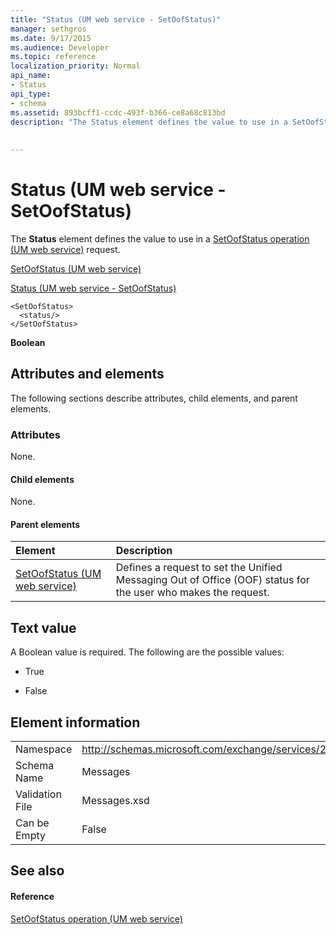 ```yaml
---
title: "Status (UM web service - SetOofStatus)"
manager: sethgros
ms.date: 9/17/2015
ms.audience: Developer
ms.topic: reference
localization_priority: Normal
api_name:
- Status
api_type:
- schema
ms.assetid: 893bcff1-ccdc-493f-b366-ce8a68c813bd
description: "The Status element defines the value to use in a SetOofStatus operation (UM web service) request."
 
 
---
```


# Status (UM web service - SetOofStatus)

The **Status** element defines the value to use in a [SetOofStatus operation (UM web service)](setoofstatus-operation-um-web-service.md) request. 
  
[SetOofStatus (UM web service)](setoofstatus-um-web-service.md)
  
[Status (UM web service - SetOofStatus)](status-um-web-servicesetoofstatus.md)
  
```
<SetOofStatus>
  <status/>
</SetOofStatus>
```

 **Boolean**
## Attributes and elements

The following sections describe attributes, child elements, and parent elements.
  
### Attributes

None.
  
#### Child elements

None.
  
#### Parent elements

|**Element**|**Description**|
|:-----|:-----|
|[SetOofStatus (UM web service)](setoofstatus-um-web-service.md) <br/> |Defines a request to set the Unified Messaging Out of Office (OOF) status for the user who makes the request.  <br/> |
   
## Text value

A Boolean value is required. The following are the possible values:
  
- True
    
- False
    
## Element information

|||
|:-----|:-----|
|Namespace  <br/> |http://schemas.microsoft.com/exchange/services/2006/messages  <br/> |
|Schema Name  <br/> |Messages  <br/> |
|Validation File  <br/> |Messages.xsd  <br/> |
|Can be Empty  <br/> |False  <br/> |
   
## See also

#### Reference

[SetOofStatus operation (UM web service)](setoofstatus-operation-um-web-service.md)

